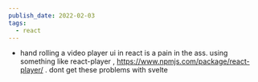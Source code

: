 ```yaml
---
publish_date: 2022-02-03
tags:
  - react
---
```

- hand rolling a video player ui in react is a pain in the ass. using something like react-player , https://www.npmjs.com/package/react-player/ . dont get these problems with svelte
